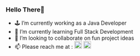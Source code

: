 ### Hello There👋

- :joystick: I’m currently working as a Java Developer
- 🌱 I’m currently learning Full Stack Development
- 👯 I’m looking to collaborate on fun project ideas
- 📫 Please reach me at : <a href =https://www.linkedin.com/in/jeet-inani-7637087b><img height="20" src="https://img.shields.io/badge/Jeet Inani-blue?logo=linkedin&logoColor=white&style=for-the-badge"></a> <a href = mailto:jeetinani@gmail.com><img height="20" src="https://img.shields.io/badge/Jeet Inani-EA4335?logo=gmail&logoColor=white&style=for-the-badge"></a>
<!--
**jeetinani/jeetinani** is a ✨ _special_ ✨ repository because its `README.md` (this file) appears on your GitHub profile.

Here are some ideas to get you started:

- 🔭 I’m currently working on ...
- 🌱 I’m currently learning ...
- 👯 I’m looking to collaborate on ...
- 🤔 I’m looking for help with ...
- 💬 Ask me about ...
- 📫 How to reach me: ...
- 😄 Pronouns: ...
- ⚡ Fun fact: ...
-->
